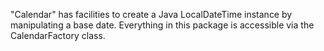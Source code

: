 "Calendar" has facilities to create a Java LocalDateTime instance by manipulating a base date. 
Everything in this package is accessible via the CalendarFactory class.

